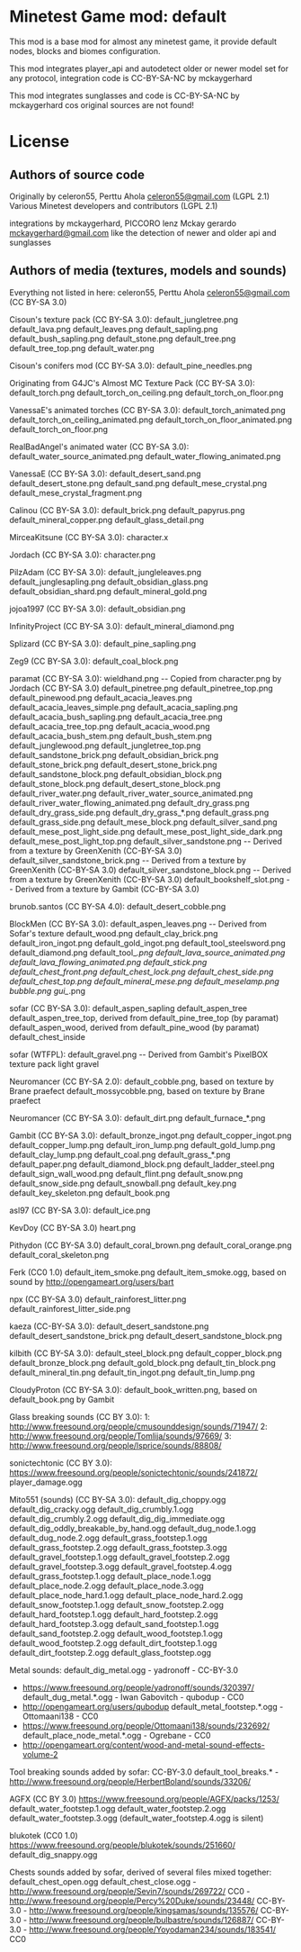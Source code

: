 Minetest Game mod: default
==========================

This mod is a base mod for almost any minetest game, it provide default nodes, blocks and biomes configuration.

This mod integrates player_api and autodetect older or newer model set for any protocol, integration code is CC-BY-SA-NC by mckaygerhard

This mod integrates sunglasses and code is CC-BY-SA-NC by mckaygerhard cos original sources are not found!

# License

Authors of source code
----------------------
Originally by celeron55, Perttu Ahola <celeron55@gmail.com> (LGPL 2.1)
Various Minetest developers and contributors (LGPL 2.1)

integrations by mckaygerhard, PICCORO lenz Mckay gerardo <mckaygerhard@gmail.com>
like the detection of newer and older api and sunglasses

Authors of media (textures, models and sounds)
----------------------------------------------
Everything not listed in here:
celeron55, Perttu Ahola <celeron55@gmail.com> (CC BY-SA 3.0)

Cisoun's texture pack (CC BY-SA 3.0):
  default_jungletree.png
  default_lava.png
  default_leaves.png
  default_sapling.png
  default_bush_sapling.png
  default_stone.png
  default_tree.png
  default_tree_top.png
  default_water.png

Cisoun's conifers mod (CC BY-SA 3.0):
  default_pine_needles.png

Originating from G4JC's Almost MC Texture Pack (CC BY-SA 3.0):
  default_torch.png
  default_torch_on_ceiling.png
  default_torch_on_floor.png

VanessaE's animated torches (CC BY-SA 3.0):
  default_torch_animated.png
  default_torch_on_ceiling_animated.png
  default_torch_on_floor_animated.png
  default_torch_on_floor.png

RealBadAngel's animated water (CC BY-SA 3.0):
  default_water_source_animated.png
  default_water_flowing_animated.png

VanessaE (CC BY-SA 3.0):
  default_desert_sand.png
  default_desert_stone.png
  default_sand.png
  default_mese_crystal.png
  default_mese_crystal_fragment.png

Calinou (CC BY-SA 3.0):
  default_brick.png
  default_papyrus.png
  default_mineral_copper.png
  default_glass_detail.png

MirceaKitsune (CC BY-SA 3.0):
  character.x

Jordach (CC BY-SA 3.0):
  character.png

PilzAdam (CC BY-SA 3.0):
  default_jungleleaves.png
  default_junglesapling.png
  default_obsidian_glass.png
  default_obsidian_shard.png
  default_mineral_gold.png

jojoa1997 (CC BY-SA 3.0):
  default_obsidian.png

InfinityProject (CC BY-SA 3.0):
  default_mineral_diamond.png

Splizard (CC BY-SA 3.0):
  default_pine_sapling.png

Zeg9 (CC BY-SA 3.0):
  default_coal_block.png

paramat (CC BY-SA 3.0):
  wieldhand.png -- Copied from character.png by Jordach (CC BY-SA 3.0)
  default_pinetree.png
  default_pinetree_top.png
  default_pinewood.png
  default_acacia_leaves.png
  default_acacia_leaves_simple.png
  default_acacia_sapling.png
  default_acacia_bush_sapling.png
  default_acacia_tree.png
  default_acacia_tree_top.png
  default_acacia_wood.png
  default_acacia_bush_stem.png
  default_bush_stem.png
  default_junglewood.png
  default_jungletree_top.png
  default_sandstone_brick.png
  default_obsidian_brick.png
  default_stone_brick.png
  default_desert_stone_brick.png
  default_sandstone_block.png
  default_obsidian_block.png
  default_stone_block.png
  default_desert_stone_block.png
  default_river_water.png
  default_river_water_source_animated.png
  default_river_water_flowing_animated.png
  default_dry_grass.png
  default_dry_grass_side.png
  default_dry_grass_*.png
  default_grass.png
  default_grass_side.png
  default_mese_block.png
  default_silver_sand.png
  default_mese_post_light_side.png
  default_mese_post_light_side_dark.png
  default_mese_post_light_top.png
  default_silver_sandstone.png -- Derived from a texture by GreenXenith (CC-BY-SA 3.0)
  default_silver_sandstone_brick.png -- Derived from a texture by GreenXenith (CC-BY-SA 3.0)
  default_silver_sandstone_block.png -- Derived from a texture by GreenXenith (CC-BY-SA 3.0)
  default_bookshelf_slot.png -- Derived from a texture by Gambit (CC-BY-SA 3.0)

brunob.santos (CC BY-SA 4.0):
  default_desert_cobble.png

BlockMen (CC BY-SA 3.0):
  default_aspen_leaves.png -- Derived from Sofar's texture
  default_wood.png
  default_clay_brick.png
  default_iron_ingot.png
  default_gold_ingot.png
  default_tool_steelsword.png
  default_diamond.png
  default_tool_*.png
  default_lava_source_animated.png
  default_lava_flowing_animated.png
  default_stick.png
  default_chest_front.png
  default_chest_lock.png
  default_chest_side.png
  default_chest_top.png
  default_mineral_mese.png
  default_meselamp.png
  bubble.png
  gui_*.png

sofar (CC BY-SA 3.0):
  default_aspen_sapling
  default_aspen_tree
  default_aspen_tree_top, derived from default_pine_tree_top (by paramat)
  default_aspen_wood, derived from default_pine_wood (by paramat)
  default_chest_inside

sofar (WTFPL):
  default_gravel.png -- Derived from Gambit's PixelBOX texture pack light gravel

Neuromancer (CC BY-SA 2.0):
  default_cobble.png, based on texture by Brane praefect
  default_mossycobble.png, based on texture by Brane praefect

Neuromancer (CC BY-SA 3.0):
  default_dirt.png
  default_furnace_*.png

Gambit (CC BY-SA 3.0):
  default_bronze_ingot.png
  default_copper_ingot.png
  default_copper_lump.png
  default_iron_lump.png
  default_gold_lump.png
  default_clay_lump.png
  default_coal.png
  default_grass_*.png
  default_paper.png
  default_diamond_block.png
  default_ladder_steel.png
  default_sign_wall_wood.png
  default_flint.png
  default_snow.png
  default_snow_side.png
  default_snowball.png
  default_key.png
  default_key_skeleton.png
  default_book.png

asl97 (CC BY-SA 3.0):
  default_ice.png

KevDoy (CC BY-SA 3.0)
  heart.png

Pithydon (CC BY-SA 3.0)
  default_coral_brown.png
  default_coral_orange.png
  default_coral_skeleton.png

Ferk (CC0 1.0)
  default_item_smoke.png
  default_item_smoke.ogg, based on sound by http://opengameart.org/users/bart

npx (CC BY-SA 3.0)
  default_rainforest_litter.png
  default_rainforest_litter_side.png

kaeza (CC-BY-SA 3.0):
  default_desert_sandstone.png
  default_desert_sandstone_brick.png
  default_desert_sandstone_block.png

kilbith (CC BY-SA 3.0):
  default_steel_block.png
  default_copper_block.png
  default_bronze_block.png
  default_gold_block.png
  default_tin_block.png
  default_mineral_tin.png
  default_tin_ingot.png
  default_tin_lump.png

CloudyProton (CC BY-SA 3.0):
  default_book_written.png, based on default_book.png by Gambit

Glass breaking sounds (CC BY 3.0):
  1: http://www.freesound.org/people/cmusounddesign/sounds/71947/
  2: http://www.freesound.org/people/Tomlija/sounds/97669/
  3: http://www.freesound.org/people/lsprice/sounds/88808/

sonictechtonic (CC BY 3.0):
https://www.freesound.org/people/sonictechtonic/sounds/241872/
  player_damage.ogg

Mito551 (sounds) (CC BY-SA 3.0):
  default_dig_choppy.ogg
  default_dig_cracky.ogg
  default_dig_crumbly.1.ogg
  default_dig_crumbly.2.ogg
  default_dig_dig_immediate.ogg
  default_dig_oddly_breakable_by_hand.ogg
  default_dug_node.1.ogg
  default_dug_node.2.ogg
  default_grass_footstep.1.ogg
  default_grass_footstep.2.ogg
  default_grass_footstep.3.ogg
  default_gravel_footstep.1.ogg
  default_gravel_footstep.2.ogg
  default_gravel_footstep.3.ogg
  default_gravel_footstep.4.ogg
  default_grass_footstep.1.ogg
  default_place_node.1.ogg
  default_place_node.2.ogg
  default_place_node.3.ogg
  default_place_node_hard.1.ogg
  default_place_node_hard.2.ogg
  default_snow_footstep.1.ogg
  default_snow_footstep.2.ogg
  default_hard_footstep.1.ogg
  default_hard_footstep.2.ogg
  default_hard_footstep.3.ogg
  default_sand_footstep.1.ogg
  default_sand_footstep.2.ogg
  default_wood_footstep.1.ogg
  default_wood_footstep.2.ogg
  default_dirt_footstep.1.ogg
  default_dirt_footstep.2.ogg
  default_glass_footstep.ogg

Metal sounds:
  default_dig_metal.ogg - yadronoff - CC-BY-3.0
  - https://www.freesound.org/people/yadronoff/sounds/320397/
  default_dug_metal.*.ogg - Iwan Gabovitch - qubodup - CC0
  - http://opengameart.org/users/qubodup
  default_metal_footstep.*.ogg - Ottomaani138 - CC0
  - https://www.freesound.org/people/Ottomaani138/sounds/232692/
  default_place_node_metal.*.ogg - Ogrebane - CC0
  - http://opengameart.org/content/wood-and-metal-sound-effects-volume-2

Tool breaking sounds added by sofar: CC-BY-3.0
  default_tool_breaks.* - http://www.freesound.org/people/HerbertBoland/sounds/33206/

AGFX (CC BY 3.0)
https://www.freesound.org/people/AGFX/packs/1253/
  default_water_footstep.1.ogg
  default_water_footstep.2.ogg
  default_water_footstep.3.ogg
(default_water_footstep.4.ogg is silent)

blukotek (CC0 1.0)
https://www.freesound.org/people/blukotek/sounds/251660/
  default_dig_snappy.ogg

Chests sounds added by sofar, derived of several files mixed together:
  default_chest_open.ogg
  default_chest_close.ogg
    - http://www.freesound.org/people/Sevin7/sounds/269722/ CC0
    - http://www.freesound.org/people/Percy%20Duke/sounds/23448/ CC-BY-3.0
    - http://www.freesound.org/people/kingsamas/sounds/135576/ CC-BY-3.0
    - http://www.freesound.org/people/bulbastre/sounds/126887/ CC-BY-3.0
    - http://www.freesound.org/people/Yoyodaman234/sounds/183541/ CC0

